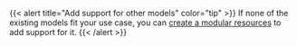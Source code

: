 {{< alert title="Add support for other models" color="tip" >}}
If none of the existing models fit your use case, you can [create a modular resources](/modular-resources/) to add support for it.
{{< /alert >}}
